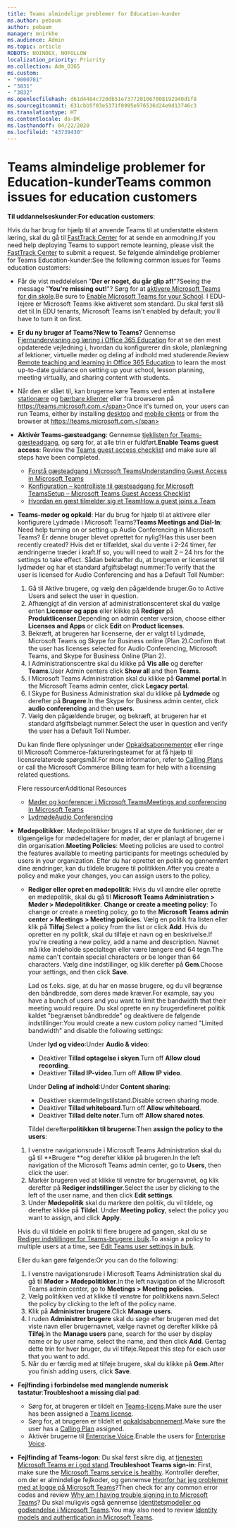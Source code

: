 ```yaml
---
title: Teams almindelige problemer for Education-kunder
ms.author: pebaum
author: pebaum
manager: mnirkhe
ms.audience: Admin
ms.topic: article
ROBOTS: NOINDEX, NOFOLLOW
localization_priority: Priority
ms.collection: Adm_O365
ms.custom:
- "9000701"
- "3831"
- "3832"
ms.openlocfilehash: d61d4484c720db51e7377201067008192940d1f8
ms.sourcegitcommit: 631cbb5f03e5371f0995e976536d24e9d13746c3
ms.translationtype: HT
ms.contentlocale: da-DK
ms.lasthandoff: 04/22/2020
ms.locfileid: "43739430"
---
```

# <a name="teams-common-issues-for-education-customers"></a><span data-ttu-id="ed476-102">Teams almindelige problemer for Education-kunder</span><span class="sxs-lookup"><span data-stu-id="ed476-102">Teams common issues for education customers</span></span>

<span data-ttu-id="ed476-103">**Til uddannelseskunder**:</span><span class="sxs-lookup"><span data-stu-id="ed476-103">**For education customers**:</span></span>

<span data-ttu-id="ed476-104">Hvis du har brug for hjælp til at anvende Teams til at understøtte ekstern læring, skal du gå til [FastTrack Center](https://www.microsoft.com/fasttrack) for at sende en anmodning.</span><span class="sxs-lookup"><span data-stu-id="ed476-104">If you need help deploying Teams to support remote learning, please visit the [FastTrack Center](https://www.microsoft.com/fasttrack) to submit a request.</span></span> <span data-ttu-id="ed476-105">Se følgende almindelige problemer for Teams Education-kunder:</span><span class="sxs-lookup"><span data-stu-id="ed476-105">See the following common issues for Teams education customers:</span></span>

- <span data-ttu-id="ed476-106">Får de vist meddelelsen "**Der er noget, du går glip af!**"?</span><span class="sxs-lookup"><span data-stu-id="ed476-106">Seeing the message "**You're missing out!**"?</span></span> <span data-ttu-id="ed476-107">Sørg for at [aktivere Microsoft Teams for din skole](https://docs.microsoft.com/microsoft-365/education/intune-edu-trial/enable-microsoft-teams).</span><span class="sxs-lookup"><span data-stu-id="ed476-107">Be sure to [Enable Microsoft Teams for your School](https://docs.microsoft.com/microsoft-365/education/intune-edu-trial/enable-microsoft-teams).</span></span> <span data-ttu-id="ed476-108">I EDU-lejere er Microsoft Teams ikke aktiveret som standard. Du skal først slå det til.</span><span class="sxs-lookup"><span data-stu-id="ed476-108">In EDU tenants, Microsoft Teams isn't enabled by default; you'll have to turn it on first.</span></span>

- <span data-ttu-id="ed476-109">**Er du ny bruger af Teams?**</span><span class="sxs-lookup"><span data-stu-id="ed476-109">**New to Teams?**</span></span> <span data-ttu-id="ed476-110">Gennemse [Fjernundervisning og læring i Office 365 Education](https://support.office.com/article/remote-teaching-and-learning-in-office-365-education-f651ccae-7b65-478b-8366-51bb884025c4) for at se den mest opdaterede vejledning i, hvordan du konfigurerer din skole, planlægning af lektioner, virtuelle møder og deling af indhold med studerende.</span><span class="sxs-lookup"><span data-stu-id="ed476-110">Review [Remote teaching and learning in Office 365 Education](https://support.office.com/article/remote-teaching-and-learning-in-office-365-education-f651ccae-7b65-478b-8366-51bb884025c4) to learn the most up-to-date guidance on setting up your school, lesson planning, meeting virtually, and sharing content with students.</span></span>

- <span data-ttu-id="ed476-111">Når den er slået til, kan brugerne køre Teams ved enten at installere [stationære](https://docs.microsoft.com/MicrosoftTeams/get-clients#desktop-client) og [bærbare klienter](https://docs.microsoft.com/MicrosoftTeams/get-clients#mobile-clients) eller fra browseren på https://teams.microsoft.com.</span><span class="sxs-lookup"><span data-stu-id="ed476-111">Once it's turned on, your users can run Teams, either by installing [desktop](https://docs.microsoft.com/MicrosoftTeams/get-clients#desktop-client) and [mobile clients](https://docs.microsoft.com/MicrosoftTeams/get-clients#mobile-clients) or from the browser at https://teams.microsoft.com.</span></span>

- <span data-ttu-id="ed476-112">**Aktivér Teams-gæsteadgang**: Gennemse [tjeklisten for Teams-gæsteadgang](https://docs.microsoft.com/microsoftteams/guest-access-checklist), og sørg for, at alle trin er fuldført.</span><span class="sxs-lookup"><span data-stu-id="ed476-112">**Enable Teams guest access**: Review the [Teams guest access checklist](https://docs.microsoft.com/microsoftteams/guest-access-checklist) and make sure all steps have been completed.</span></span>
    - [<span data-ttu-id="ed476-113">Forstå gæsteadgang i Microsoft Teams</span><span class="sxs-lookup"><span data-stu-id="ed476-113">Understanding Guest Access in Microsoft Teams</span></span>](https://docs.microsoft.com/microsoftteams/guest-access)
    - [<span data-ttu-id="ed476-114">Konfiguration – kontrolliste til gæsteadgang for Microsoft Teams</span><span class="sxs-lookup"><span data-stu-id="ed476-114">Setup – Microsoft Teams Guest Access Checklist</span></span>](https://docs.microsoft.com/microsoftteams/guest-access-checklist)
    - [<span data-ttu-id="ed476-115">Hvordan en gæst tilmelder sig et Team</span><span class="sxs-lookup"><span data-stu-id="ed476-115">How a guest joins a Team</span></span>](https://docs.microsoft.com/microsoftteams/guest-joins)

- <span data-ttu-id="ed476-116">**Teams-møder og opkald**: Har du brug for hjælp til at aktivere eller konfigurere Lydmøde i Microsoft Teams?</span><span class="sxs-lookup"><span data-stu-id="ed476-116">**Teams Meetings and Dial-In**: Need help turning on or setting up Audio Conferencing in Microsoft Teams?</span></span> <span data-ttu-id="ed476-117">Er denne bruger blevet oprettet for nylig?</span><span class="sxs-lookup"><span data-stu-id="ed476-117">Has this user been recently created?</span></span> <span data-ttu-id="ed476-118">Hvis det er tilfældet, skal du vente i 2-24 timer, før ændringerne træder i kraft.</span><span class="sxs-lookup"><span data-stu-id="ed476-118">If so, you will need to wait 2 – 24 hrs for the settings to take effect.</span></span> <span data-ttu-id="ed476-119">Sådan bekræfter du, at brugeren er licenseret til lydmøder og har et standard afgiftsbelagt nummer:</span><span class="sxs-lookup"><span data-stu-id="ed476-119">To verify that the user is licensed for Audio Conferencing and has a Default Toll Number:</span></span>
    1. <span data-ttu-id="ed476-120">Gå til Aktive brugere, og vælg den pågældende bruger.</span><span class="sxs-lookup"><span data-stu-id="ed476-120">Go to Active Users and select the user in question.</span></span>
    2. <span data-ttu-id="ed476-121">Afhængigt af din version af administrationscenteret skal du vælge enten **Licenser og apps** eller klikke på **Rediger** på **Produktlicenser**.</span><span class="sxs-lookup"><span data-stu-id="ed476-121">Depending on admin center version, choose either **Licenses and Apps** or click **Edit** on **Product licenses**.</span></span>
    3. <span data-ttu-id="ed476-122">Bekræft, at brugeren har licenserne, der er valgt til Lydmøde, Microsoft Teams og Skype for Business online (Plan 2).</span><span class="sxs-lookup"><span data-stu-id="ed476-122">Confirm that the user has licenses selected for Audio Conferencing, Microsoft Teams, and Skype for Business Online (Plan 2).</span></span>
    4. <span data-ttu-id="ed476-123">I Administrationscentre skal du klikke på **Vis alle** og derefter **Teams**.</span><span class="sxs-lookup"><span data-stu-id="ed476-123">User Admin centers click **Show all** and then **Teams**.</span></span>
    5. <span data-ttu-id="ed476-124">I Microsoft Teams Administration skal du klikke på **Gammel portal**.</span><span class="sxs-lookup"><span data-stu-id="ed476-124">In the Microsoft Teams admin center, click **Legacy portal**.</span></span>
    6. <span data-ttu-id="ed476-125">I Skype for Business Administration skal du klikke på **Lydmøde** og derefter på **Brugere**.</span><span class="sxs-lookup"><span data-stu-id="ed476-125">In the Skype for Business admin center, click **audio conferencing** and then **users**.</span></span>
    7. <span data-ttu-id="ed476-126">Vælg den pågældende bruger, og bekræft, at brugeren har et standard afgiftsbelagt nummer.</span><span class="sxs-lookup"><span data-stu-id="ed476-126">Select the user in question and verify the user has a Default Toll Number.</span></span>

    <span data-ttu-id="ed476-127">Du kan finde flere oplysninger under [Opkaldsabonnementer](https://docs.microsoft.com/microsoftteams/calling-plans-for-office-365) eller ringe til Microsoft Commerce-faktureringsteamet for at få hjælp til licensrelaterede spørgsmål.</span><span class="sxs-lookup"><span data-stu-id="ed476-127">For more information, refer to [Calling Plans](https://docs.microsoft.com/microsoftteams/calling-plans-for-office-365) or call the Microsoft Commerce Billing team for help with a licensing related questions.</span></span>

    <span data-ttu-id="ed476-128">Flere ressourcer</span><span class="sxs-lookup"><span data-stu-id="ed476-128">Additional Resources</span></span>

    - [<span data-ttu-id="ed476-129">Møder og konferencer i Microsoft Teams</span><span class="sxs-lookup"><span data-stu-id="ed476-129">Meetings and conferencing in Microsoft Teams</span></span>](https://docs.microsoft.com/microsoftteams/deploy-meetings-microsoft-teams-landing-page)
    - [<span data-ttu-id="ed476-130">Lydmøde</span><span class="sxs-lookup"><span data-stu-id="ed476-130">Audio Conferencing</span></span>](https://docs.microsoft.com/microsoftteams/audio-conferencing-in-office-365)

- <span data-ttu-id="ed476-131">**Mødepolitikker**: Mødepolitikker bruges til at styre de funktioner, der er tilgængelige for mødedeltagere for møder, der er planlagt af brugerne i din organisation.</span><span class="sxs-lookup"><span data-stu-id="ed476-131">**Meeting Policies**: Meeting policies are used to control the features available to meeting participants for meetings scheduled by users in your organization.</span></span> <span data-ttu-id="ed476-132">Efter du har oprettet en politik og gennemført dine ændringer, kan du tildele brugere til politikken.</span><span class="sxs-lookup"><span data-stu-id="ed476-132">After you create a policy and make your changes, you can assign users to the policy.</span></span>

    - <span data-ttu-id="ed476-133">**Rediger eller opret en mødepolitik**: Hvis du vil ændre eller oprette en mødepolitik, skal du gå til **Microsoft Teams Administration > Møder > Mødepolitikker**. </span><span class="sxs-lookup"><span data-stu-id="ed476-133">**Change or create a meeting policy**: To change or create a meeting policy, go to the **Microsoft Teams admin center > Meetings > Meeting policies**.</span></span> <span data-ttu-id="ed476-134">Vælg en politik fra listen eller klik på **Tilføj**.</span><span class="sxs-lookup"><span data-stu-id="ed476-134">Select a policy from the list or click **Add**.</span></span> <span data-ttu-id="ed476-135">Hvis du opretter en ny politik, skal du tilføje et navn og en beskrivelse.</span><span class="sxs-lookup"><span data-stu-id="ed476-135">If you're creating a new policy, add a name and description.</span></span> <span data-ttu-id="ed476-136">Navnet må ikke indeholde specialtegn eller være længere end 64 tegn.</span><span class="sxs-lookup"><span data-stu-id="ed476-136">The name can't contain special characters or be longer than 64 characters.</span></span> <span data-ttu-id="ed476-137">Vælg dine indstillinger, og klik derefter på **Gem**.</span><span class="sxs-lookup"><span data-stu-id="ed476-137">Choose your settings, and then click **Save**.</span></span> 
    
        <span data-ttu-id="ed476-138">Lad os f.eks. sige, at du har en masse brugere, og du vil begrænse den båndbredde, som deres møde kræver.</span><span class="sxs-lookup"><span data-stu-id="ed476-138">For example, say you have a bunch of users and you want to limit the bandwidth that their meeting would require.</span></span> <span data-ttu-id="ed476-139">Du skal oprette en ny brugerdefineret politik kaldet "begrænset båndbredde" og deaktivere de følgende indstillinger:</span><span class="sxs-lookup"><span data-stu-id="ed476-139">You would create a new custom policy named "Limited bandwidth" and disable the following settings:</span></span>

        <span data-ttu-id="ed476-140">Under **lyd og video**:</span><span class="sxs-lookup"><span data-stu-id="ed476-140">Under **Audio & video**:</span></span>
        - <span data-ttu-id="ed476-141">Deaktiver **Tillad optagelse i skyen**.</span><span class="sxs-lookup"><span data-stu-id="ed476-141">Turn off **Allow cloud recording**.</span></span>
        - <span data-ttu-id="ed476-142">Deaktiver **Tillad IP-video**.</span><span class="sxs-lookup"><span data-stu-id="ed476-142">Turn off **Allow IP video**.</span></span>

        <span data-ttu-id="ed476-143">Under **Deling af indhold**:</span><span class="sxs-lookup"><span data-stu-id="ed476-143">Under **Content sharing**:</span></span>

        - <span data-ttu-id="ed476-144">Deaktiver skærmdelingstilstand.</span><span class="sxs-lookup"><span data-stu-id="ed476-144">Disable screen sharing mode.</span></span>
        - <span data-ttu-id="ed476-145">Deaktiver **Tillad whiteboard**.</span><span class="sxs-lookup"><span data-stu-id="ed476-145">Turn off **Allow whiteboard**.</span></span>
        - <span data-ttu-id="ed476-146">Deaktiver **Tillad delte noter**.</span><span class="sxs-lookup"><span data-stu-id="ed476-146">Turn off **Allow shared notes**.</span></span>

        <span data-ttu-id="ed476-147">Tildel derefter**politikken til brugerne**:</span><span class="sxs-lookup"><span data-stu-id="ed476-147">Then **assign the policy to the users**:</span></span>

    1. <span data-ttu-id="ed476-148">I venstre navigationsrude i Microsoft Teams Administration skal du gå til \*\*Brugere \*\*og derefter klikke på brugeren.</span><span class="sxs-lookup"><span data-stu-id="ed476-148">In the left navigation of the Microsoft Teams admin center, go to **Users**, then click the user.</span></span>
    2. <span data-ttu-id="ed476-149">Markér brugeren ved at klikke til venstre for brugernavnet, og klik derefter på **Rediger indstillinger**.</span><span class="sxs-lookup"><span data-stu-id="ed476-149">Select the user by clicking to the left of the user name, and then click **Edit settings**.</span></span>
    3. <span data-ttu-id="ed476-150">Under **Mødepolitik** skal du markere den politik, du vil tildele, og derefter klikke på **Tildel**. </span><span class="sxs-lookup"><span data-stu-id="ed476-150">Under **Meeting policy**, select the policy you want to assign, and click **Apply**.</span></span>

    <span data-ttu-id="ed476-151">Hvis du vil tildele en politik til flere brugere ad gangen, skal du se [Rediger indstillinger for Teams-brugere i bulk](https://docs.microsoft.com/microsoftteams/edit-user-settings-in-bulk).</span><span class="sxs-lookup"><span data-stu-id="ed476-151">To assign a policy to multiple users at a time, see [Edit Teams user settings in bulk](https://docs.microsoft.com/microsoftteams/edit-user-settings-in-bulk).</span></span>

    <span data-ttu-id="ed476-152">Eller du kan gøre følgende:</span><span class="sxs-lookup"><span data-stu-id="ed476-152">Or you can do the following:</span></span>
    1. <span data-ttu-id="ed476-153">I venstre navigationsrude i Microsoft Teams Administration skal du gå til **Møder > Mødepolitikker**.</span><span class="sxs-lookup"><span data-stu-id="ed476-153">In the left navigation of the Microsoft Teams admin center, go to **Meetings > Meeting policies**.</span></span>
    2. <span data-ttu-id="ed476-154">Vælg politikken ved at klikke til venstre for politikkens navn.</span><span class="sxs-lookup"><span data-stu-id="ed476-154">Select the policy by clicking to the left of the policy name.</span></span>
    3. <span data-ttu-id="ed476-155">Klik på **Administrer brugere**.</span><span class="sxs-lookup"><span data-stu-id="ed476-155">Click **Manage users**.</span></span>
    4. <span data-ttu-id="ed476-156">I ruden **Administrer brugere** skal du søge efter brugeren med det viste navn eller brugernavnet, vælge navnet og derefter klikke på **Tilføj**.</span><span class="sxs-lookup"><span data-stu-id="ed476-156">In the **Manage users** pane, search for the user by display name or by user name, select the name, and then click **Add**.</span></span> <span data-ttu-id="ed476-157">Gentag dette trin for hver bruger, du vil tilføje.</span><span class="sxs-lookup"><span data-stu-id="ed476-157">Repeat this step for each user that you want to add.</span></span>
    5. <span data-ttu-id="ed476-158">Når du er færdig med at tilføje brugere, skal du klikke på **Gem**.</span><span class="sxs-lookup"><span data-stu-id="ed476-158">After you finish adding users, click **Save**.</span></span>

- <span data-ttu-id="ed476-159">**Fejlfinding i forbindelse med manglende numerisk tastatur**:</span><span class="sxs-lookup"><span data-stu-id="ed476-159">**Troubleshoot a missing dial pad**:</span></span>
    - <span data-ttu-id="ed476-160">Sørg for, at brugeren er tildelt en [Teams-licens](https://docs.microsoft.com/MicrosoftTeams/assign-teams-licenses).</span><span class="sxs-lookup"><span data-stu-id="ed476-160">Make sure the user has been assigned a [Teams license](https://docs.microsoft.com/MicrosoftTeams/assign-teams-licenses).</span></span>
    - <span data-ttu-id="ed476-161">Sørg for, at brugeren er tildelt et [opkaldsabonnement](https://docs.microsoft.com/MicrosoftTeams/calling-plan-landing-page).</span><span class="sxs-lookup"><span data-stu-id="ed476-161">Make sure the user has a [Calling Plan](https://docs.microsoft.com/MicrosoftTeams/calling-plan-landing-page) assigned.</span></span>
    - <span data-ttu-id="ed476-162">Aktivér brugerne til [Enterprise Voice](https://docs.microsoft.com/skypeforbusiness/skype-for-business-hybrid-solutions/plan-your-phone-system-cloud-pbx-solution/enable-users-for-enterprise-voice-online-and-phone-system-voicemail#to-enable-your-users-for-phone-system-in-office-365-voice-and-voicemail).</span><span class="sxs-lookup"><span data-stu-id="ed476-162">Enable the users for [Enterprise Voice](https://docs.microsoft.com/skypeforbusiness/skype-for-business-hybrid-solutions/plan-your-phone-system-cloud-pbx-solution/enable-users-for-enterprise-voice-online-and-phone-system-voicemail#to-enable-your-users-for-phone-system-in-office-365-voice-and-voicemail).</span></span>

- <span data-ttu-id="ed476-163">**Fejlfinding af Teams-logon**: Du skal først sikre dig, at [tjenesten Microsoft Teams er i god stand](https://admin.microsoft.com/Adminportal/Home?source=applauncher#/servicehealth).</span><span class="sxs-lookup"><span data-stu-id="ed476-163">**Troubleshoot Teams sign-in**: First, make sure the [Microsoft Teams service is healthy](https://admin.microsoft.com/Adminportal/Home?source=applauncher#/servicehealth).</span></span> <span data-ttu-id="ed476-164">Kontrollér derefter, om der er almindelige fejlkoder, og gennemse [Hvorfor har jeg problemer med at logge på Microsoft Teams](https://support.office.com/article/a02f683b-61a3-4008-9447-ee60c5593b0f)?</span><span class="sxs-lookup"><span data-stu-id="ed476-164">Then check for any common error codes and review [Why am I having trouble signing in to Microsoft Teams](https://support.office.com/article/a02f683b-61a3-4008-9447-ee60c5593b0f)?</span></span> <span data-ttu-id="ed476-165">Du skal muligvis også gennemse [Identitetsmodeller og godkendelse i Microsoft Teams](https://docs.microsoft.com/MicrosoftTeams/identify-models-authentication).</span><span class="sxs-lookup"><span data-stu-id="ed476-165">You may also need to review [Identity models and authentication in Microsoft Teams](https://docs.microsoft.com/MicrosoftTeams/identify-models-authentication).</span></span>
